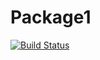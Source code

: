 # Package1

[![Build Status](https://github.com/philipplk/Package1.jl/actions/workflows/CI.yml/badge.svg?branch=main)](https://github.com/philipplk/Package1.jl/actions/workflows/CI.yml?query=branch%3Amain)
